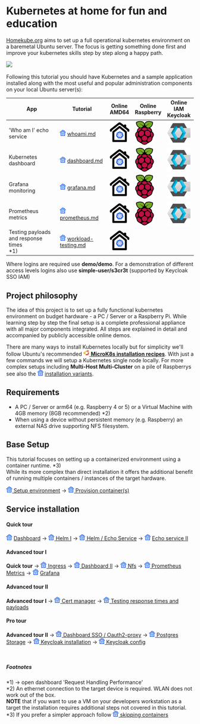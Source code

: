 # Kubernetes at home for fun and education

[Homekube.org](https://homekube.org) aims to set up a full operational kubernetes environment on a baremetal Ubuntu server. 
The focus is getting something done first and improve your kubernetes skills step by step along a happy path.  

![](docs/images/Rasberry-Pi4-Stack.jpg)

Following this tutorial you should have Kubernetes and a sample application installed 
along with the most useful and popular administration components on your local Ubuntu server(s):

| App                                          |Tutorial| Online <br> AMD64                                                               | Online <br> Raspberry                                      | Online IAM<br> Keycloak                  
|----------------------------------------------|--------|---------------------------------------------------------------------------------|----------------------------------------------------------------------------------------------------|---------------------------------------------------------------------------------|
| 'Who am I' echo service                      |![](docs/images/ico/color/homekube_16.png) [whoami.md](docs/whoami.md) | [![](docs/images/homekube_64.png)](https://whoami.homekube.org)                 | [![](docs/images/raspberry_64.png) ](https://whoami.pi.homekube.org)                         | [![](docs/images/keycloak_64.png) ](https://whoami.auth.homekube.org) |
| Kubernetes dashboard                         |![](docs/images/ico/color/homekube_16.png) [dashboard.md](docs/dashboard.md)| [![](docs/images/homekube_64.png) ](https://dashboard.homekube.org/#/pod?namespace=_all) | [![](docs/images/raspberry_64.png) ](https://dashboard.pi.homekube.org/#/pod?namespace=_all) | [![](docs/images/keycloak_64.png) ](https://dashboard.auth.homekube.org/#/pod?namespace=_all) |
| Grafana monitoring                           |![](docs/images/ico/color/homekube_16.png) [grafana.md](docs/grafana.md)| [![](docs/images/homekube_64.png)](https://grafana.homekube.org)                | [![](docs/images/raspberry_64.png) ](https://grafana.pi.homekube.org)                        | [![](docs/images/keycloak_64.png) ](https://grafana.auth.homekube.org) | 
| Prometheus metrics                           |![](docs/images/ico/color/homekube_16.png) [prometheus.md](docs/prometheus.md)| [![](docs/images/homekube_64.png)](https://prometheus.homekube.org)             | [![](docs/images/raspberry_64.png) ](https://prometheus.pi.homekube.org)                     | [![](docs/images/keycloak_64.png) ](https://prometheus.auth.homekube.org) | 
| Testing payloads and response times <br> *1) |![](docs/images/ico/color/homekube_16.png) [workload-testing.md](docs/workload-testing.md)| [![](docs/images/homekube_64.png) ](https://grafana.homekube.org)               |                                                                                                    |

Where logins are required use **demo/demo**. For a demonstration of different access levels logins also use **simple-user/s3cr3t** (supported by Keycloak SSO IAM) 

## Project philosophy
The idea of this project is to set up a fully functional kubernetes environment on budget hardware - a PC / Server or a Raspberry Pi. While learning step by step the final setup 
is a complete professional appliance with all major components integrated. All steps are explained in detail and accompanied by publicly accessible online demos. 

There are many ways to install Kubernetes locally but for simplicity we'll follow Ubuntu's recommended [![](docs/images/ico/color/ubuntu_16.png) **MicroK8s installation recipes**](https://microk8s.io/docs).
With just a few commands we will setup a Kubernetes single node locally. For more complex setups including **Multi-Host Multi-Cluster** on a pile of Raspberrys see also the ![](docs/images/ico/color/homekube_16.png) [installation variants](docs/inst_readme.md).

## Requirements

* A PC / Server or arm64 (e.g. Raspberry 4 or 5) or a Virtual Machine with 4GB memory (8GB recommended) *2)
* When using a device without persistent memory (e.g. Raspberry) an external NAS drive supporting NFS filesystem.

## Base Setup

This tutorial focuses on setting up a containerized environment using a container runtime. *3)  
While its more complex than direct installation it offers the additional benefit of running multiple containers / instances of the target hardware.

![](docs/images/ico/color/homekube_16.png)[ Setup environment](docs/inst_microk8s-lxc-macvlan.md)  -> ![](docs/images/ico/color/homekube_16.png)[ Provision container(s)](docs/inst_provision-microk8s-lxc.md) 

## Service installation

#### Quick tour

![](docs/images/ico/color/homekube_16.png) [ Dashboard](docs/dashboard.md) ->
![](docs/images/ico/color/homekube_16.png)[ Helm I](docs/helm.md) ->
![](docs/images/ico/color/homekube_16.png)[ Helm / Echo Service](docs/helm-basics.md) ->
![](docs/images/ico/color/homekube_16.png) [ Echo service II](docs/whoami.md) 

#### Advanced tour I
**Quick tour** ->
![](docs/images/ico/color/homekube_16.png)[ Ingress](docs/ingress.md) ->
![](docs/images/ico/color/homekube_16.png)[ Dashboard II](docs/dashboard-auth.md) ->
![](docs/images/ico/color/homekube_16.png)[ Nfs](docs/nfs.md) ->
![](docs/images/ico/color/homekube_16.png)[ Prometheus Metrics](docs/prometheus.md) ->
![](docs/images/ico/color/homekube_16.png) [ Grafana](docs/grafana.md)

#### Advanced tour II
**Advanced tour I** ->
![](docs/images/ico/color/homekube_16.png)[ Cert manager](docs/cert-manager.md) ->
![](docs/images/ico/color/homekube_16.png)[ Testing response times and payloads](docs/workload-testing.md)

#### Pro tour 
**Advanced tour II** ->
![](docs/images/ico/color/homekube_16.png)[ Dashboard SSO / Oauth2-proxy](docs/oauth-proxy.md) ->
![](docs/images/ico/color/homekube_16.png)[ Postgres Storage](docs/postgres.md) ->
![](docs/images/ico/color/homekube_16.png)[ Keycloak installation](docs/keycloak-installation.md) ->
![](docs/images/ico/color/homekube_16.png)[ Keycloak config](docs/keycloak-configuration.md)

<br>

##### Footnotes
*1)  -> open dashboard 'Request Handling Performance'  
*2)  An ethernet connection to the target device is required. WLAN does not work out of the box.  
**NOTE** that if you want to use a VM on your developers workstation as a target the installation requires additional steps not covered in this tutorial.  
*3) If you prefer a simpler approach follow ![](docs/images/ico/color/homekube_16.png)[ skipping containers](docs/installation.md) 